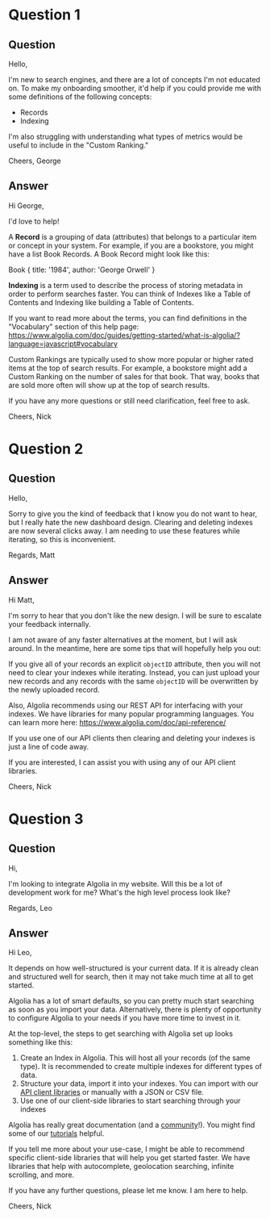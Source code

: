 # Question 1

## Question

Hello,

I'm new to search engines, and there are a lot of concepts I'm not educated on. To make my onboarding smoother, it'd help if you could provide me with some definitions of the following concepts:

- Records
- Indexing

I'm also struggling with understanding what types of metrics would be useful to include in the "Custom Ranking." 

Cheers,
George

## Answer

Hi George,

I'd love to help!

A **Record** is a grouping of data (attributes) that belongs to a particular item or concept in your system.
For example, if you are a bookstore, you might have a list Book Records. A Book Record might look like this:

Book {
  title: '1984',
  author: 'George Orwell'
}

**Indexing** is a term used to describe the process of storing metadata in order to perform searches faster.
You can think of Indexes like a Table of Contents and Indexing like building a Table of Contents.

If you want to read more about the terms, you can find definitions in the "Vocabulary" section of this help page:
https://www.algolia.com/doc/guides/getting-started/what-is-algolia/?language=javascript#vocabulary

Custom Rankings are typically used to show more popular or higher rated items at the top of search results.
For example, a bookstore might add a Custom Ranking on the number of sales for that book.
That way, books that are sold more often will show up at the top of search results.

If you have any more questions or still need clarification, feel free to ask.

Cheers,
Nick

# Question 2

## Question

Hello,

Sorry to give you the kind of feedback that I know you do not want to hear, but I really hate the new dashboard design. Clearing and deleting indexes are now several clicks away. I am needing to use these features while iterating, so this is inconvenient.

Regards,
Matt

## Answer

Hi Matt,

I'm sorry to hear that you don't like the new design. I will be sure to escalate your feedback internally.

I am not aware of any faster alternatives at the moment, but I will ask around.
In the meantime, here are some tips that will hopefully help you out:

If you give all of your records an explicit `objectID` attribute, then you will not need to clear your indexes while iterating.
Instead, you can just upload your new records and any records with the same `objectID` will be overwritten by the newly uploaded record.

Also, Algolia recommends using our REST API for interfacing with your indexes. We have libraries for many popular programming languages.
You can learn more here: https://www.algolia.com/doc/api-reference/

If you use one of our API clients then clearing and deleting your indexes is just a line of code away.

If you are interested, I can assist you with using any of our API client libraries.

Cheers,
Nick

# Question 3

## Question

Hi,

I'm looking to integrate Algolia in my website. Will this be a lot of development work for me? What's the high level process look like?

Regards,
Leo

## Answer

Hi Leo,

It depends on how well-structured is your current data.
If it is already clean and structured well for search, then it may not take much time at all to get started.

Algolia has a lot of smart defaults, so you can pretty much start searching as soon as you import your data.
Alternatively, there is plenty of opportunity to configure Algolia to your needs if you have more time to invest in it.

At the top-level, the steps to get searching with Algolia set up looks something like this:

1. Create an Index in Algolia. This will host all your records (of the same type). It is recommended to create multiple indexes for different types of data.
2. Structure your data, import it into your indexes. You can import with our [API client libraries](https://www.algolia.com/doc/api-reference/) or manually with a JSON or CSV file.
3. Use one of our client-side libraries to start searching through your indexes

Algolia has really great documentation (and a [community](https://community.algolia.com/)!).
You might find some of our [tutorials](https://www.algolia.com/doc/tutorials/) helpful.

If you tell me more about your use-case, I might be able to recommend specific client-side libraries that will help you get started faster.
We have libraries that help with autocomplete, geolocation searching, infinite scrolling, and more.

If you have any further questions, please let me know. I am here to help.

Cheers,
Nick
